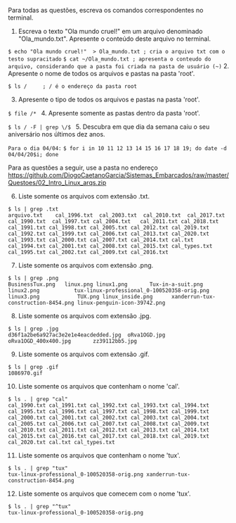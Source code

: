 Para todas as questões, escreva os comandos correspondentes no terminal.

1. Escreva o texto "Ola mundo cruel!" em um arquivo denominado "Ola_mundo.txt". Apresente o conteúdo deste arquivo no terminal.

`$ echo "Ola mundo cruel!"  > Ola_mundo.txt ; cria o arquivo txt com o testo supracitado`
`
 $ cat ~/Ola_mundo.txt ; apresenta o conteudo do arquivo, considerando que a pasta foi criada na pasta de usuário (~)
`
2. Apresente o nome de todos os arquivos e pastas na pasta 'root'.

`$ ls /     ; / é o endereço da pasta root
`

3. Apresente o tipo de todos os arquivos e pastas na pasta 'root'.

`$ file /*
`
4. Apresente somente as pastas dentro da pasta 'root'.

`$ ls / -F | grep \/$
`
5. Descubra em que dia da semana caiu o seu aniversário nos últimos dez anos.

`Para o dia 04/04:`
`$ for i in 10 11 12 13 14 15 16 17 18 19; do date -d 04/04/20$i; done
`

Para as questões a seguir, use a pasta no endereço https://github.com/DiogoCaetanoGarcia/Sistemas_Embarcados/raw/master/Questoes/02_Intro_Linux_arqs.zip

6. Liste somente os arquivos com extensão .txt.

`$ ls | grep .txt`  
`
arquivo.txt   
cal_1996.txt 
cal_2003.txt 
cal_2010.txt 
cal_2017.txt
cal_1990.txt 
cal_1997.txt
cal_2004.txt  
cal_2011.txt
cal_2018.txt
cal_1991.txt
cal_1998.txt
cal_2005.txt
cal_2012.txt
cal_2019.txt
cal_1992.txt
cal_1999.txt
cal_2006.txt
cal_2013.txt
cal_2020.txt
cal_1993.txt
cal_2000.txt
cal_2007.txt
cal_2014.txt
cal.txt
cal_1994.txt
cal_2001.txt
cal_2008.txt
cal_2015.txt
cal_types.txt
cal_1995.txt
cal_2002.txt
cal_2009.txt
cal_2016.txt
`

7. Liste somente os arquivos com extensão .png.

`$ ls | grep .png`  
`
BusinessTux.png  
linux.png
linux1.png      
Tux-in-a-suit.png
linux2.png          
tux-linux-professional_0-100520358-orig.png
linux3.png           
TUX.png
linux_inside.png     
xanderrun-tux-construction-8454.png
linux-penguin-icon-39742.png
`

8. Liste somente os arquivos com extensão .jpg.

`$ ls | grep .jpg`  
`
d36f1a2be6a927ac3e2e1e4eacdedded.jpg 
oRva1OGD.jpg
oRva1OGD_400x400.jpg      
zz39112bb5.jpg
`

9. Liste somente os arquivos com extensão .gif.

`$ ls | grep .gif`  
`
1086970.gif
`

10. Liste somente os arquivos que contenham o nome 'cal'.

`$ ls . | grep "cal"`  
`
cal_1990.txt
cal_1991.txt
cal_1992.txt
cal_1993.txt
cal_1994.txt
cal_1995.txt
cal_1996.txt
cal_1997.txt
cal_1998.txt
cal_1999.txt
cal_2000.txt
cal_2001.txt
cal_2002.txt
cal_2003.txt
cal_2004.txt
cal_2005.txt
cal_2006.txt
cal_2007.txt
cal_2008.txt
cal_2009.txt
cal_2010.txt
cal_2011.txt
cal_2012.txt
cal_2013.txt
cal_2014.txt
cal_2015.txt
cal_2016.txt
cal_2017.txt
cal_2018.txt
cal_2019.txt
cal_2020.txt
cal.txt
cal_types.txt
`

11. Liste somente os arquivos que contenham o nome 'tux'.

`$ ls . | grep "tux"`  
`
tux-linux-professional_0-100520358-orig.png
xanderrun-tux-construction-8454.png
` 

12. Liste somente os arquivos que comecem com o nome 'tux'.

`$ ls . | grep "^tux"`  
`
tux-linux-professional_0-100520358-orig.png
`  
